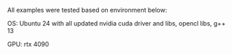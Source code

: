 All examples were tested based on environment below:

OS: Ubuntu 24 with all updated  nvidia cuda driver and libs,  opencl libs, g++ 13

GPU: rtx 4090

